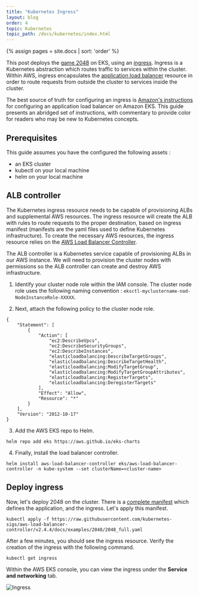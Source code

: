 ```yaml
---
title: "Kubernetes Ingress"
layout: blog
order: 4
topic: Kubernetes
topic_path: /docs/kubernetes/index.html
---
```

{% assign pages = site.docs | sort: 'order' %}

This post deploys the [game 2048](https://play2048.co/) on EKS, using an [ingress](https://kubernetes.io/docs/concepts/services-networking/ingress/). Ingress is a Kubernetes abstraction which routes traffic to services within the cluster. Within AWS, ingress encapsulates the [application load balancer](https://docs.aws.amazon.com/elasticloadbalancing/latest/application/introduction.html) resource in order to route requests from outside the cluster to services inside the cluster.

The best source of truth for configuring an ingress is [Amazon's instructions](https://docs.aws.amazon.com/eks/latest/userguide/alb-ingress.html) for configuring an application load balancer on Amazon EKS. This guide presents an abridged set of instructions, with commentary to provide color for readers who may be new to Kubernetes concepts.

## Prerequisites
This guide assumes you have the configured the following assets :
* an EKS cluster
* kubectl on your local machine
* helm on your local machine

## ALB controller
The Kubernetes ingress resource needs to be capable of provisioning ALBs and supplemental AWS resources. The ingress resource will create the ALB with rules to route requests to the proper destination, based on ingress manifest (manifests are the yaml files used to define Kubernetes infrastructure). To create the necessary AWS resources, the ingress resource relies on the [AWS Load Balancer Controller](https://kubernetes-sigs.github.io/aws-load-balancer-controller/v2.4/deploy/installation/).

The ALB controller is a Kubernetes service capable of provisioning ALBs in our AWS instance. We will need to provision the cluster nodes with permissions so the ALB controller can create and destroy AWS infrastructure.

1. Identify your cluster node role within the IAM console. The cluster node role uses the following naming convention : `eksctl-myclustername-nod-NodeInstanceRole-XXXXX`.

2. Next, attach the following policy to the cluster node role.
```
{
    "Statement": [
        {
            "Action": [
                "ec2:DescribeVpcs",
                "ec2:DescribeSecurityGroups",
                "ec2:DescribeInstances",
                "elasticloadbalancing:DescribeTargetGroups",
                "elasticloadbalancing:DescribeTargetHealth",
                "elasticloadbalancing:ModifyTargetGroup",
                "elasticloadbalancing:ModifyTargetGroupAttributes",
                "elasticloadbalancing:RegisterTargets",
                "elasticloadbalancing:DeregisterTargets"
            ],
            "Effect": "Allow",
            "Resource": "*"
        }
    ],
    "Version": "2012-10-17"
}
```

3. Add the AWS EKS repo to Helm.
```
helm repo add eks https://aws.github.io/eks-charts
```

4. Finally, install the load balancer controller.
```
helm install aws-load-balancer-controller eks/aws-load-balancer-controller -n kube-system --set clusterName=<cluster-name>
```

## Deploy ingress
Now, let's deploy 2048 on the cluster. There is a [complete manifest](https://raw.githubusercontent.com/kubernetes-sigs/aws-load-balancer-controller/v2.4.4/docs/examples/2048/2048_full.yaml) which defines the application, and the ingress. Let's apply this manifest.
```
kubectl apply -f https://raw.githubusercontent.com/kubernetes-sigs/aws-load-balancer-controller/v2.4.4/docs/examples/2048/2048_full.yaml
```

After a few minutes, you should see the ingress resource. Verify the creation of the ingress with the following command.
```
kubectl get ingress
```

Within the AWS EKS console, you can view the ingress under the **Service and networking** tab.

<img src="{{ site.baseurl }}/assets/img/docs/kubernetes/ingress.png" alt="Ingress">
